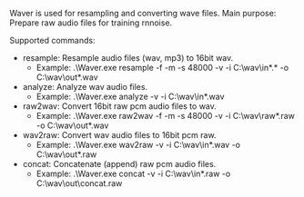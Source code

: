 ﻿Waver is used for resampling and converting wave files.
Main purpose: Prepare raw audio files for training rnnoise.

Supported commands:

* resample: Resample audio files (wav, mp3) to 16bit wav. 
  * Example: .\Waver.exe resample -f -m -s 48000 -v -i
  C:\wav\in\*.* -o C:\wav\out\*.wav
* analyze: Analyze wav audio files.
  * Example: .\Waver.exe analyze -v -i C:\wav\in\*.wav
* raw2wav: Convert 16bit raw pcm audio files to wav.
  * Example: .\Waver.exe raw2wav -f -m -s 48000 -v -i
  C:\wav\raw\*.raw -o C:\wav\out\*.wav
* wav2raw: Convert wav audio files to 16bit pcm raw.
  * Example: .\Waver.exe wav2raw -v -i C:\wav\in\*.wav -o
  C:\wav\out\*.raw
* concat: Concatenate (append) raw pcm audio files.
  * Example: .\Waver.exe concat -v -i C:\wav\in\*.raw -o
  C:\wav\out\concat.raw
